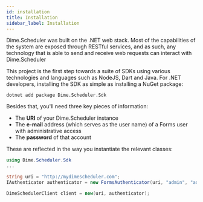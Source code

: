 ```yaml
---
id: installation
title: Installation
sidebar_label: Installation
---
```


Dime.Scheduler was built on the .NET web stack. Most of the capabilities of the system are exposed through RESTful services, and as such, any technology that is able to send and receive web requests can interact with Dime.Scheduler

This project is the first step towards a suite of SDKs using various technologies and languages such as NodeJS, Dart and Java. For .NET developers, installing the SDK as simple as installing a NuGet package:

`dotnet add package Dime.Scheduler.Sdk`

Besides that, you'll need three key pieces of information:
- The **URI** of your Dime.Scheduler instance
- The **e-mail** address (which serves as the user name) of a Forms user with administrative access
- The **password** of that account

These are reflected in the way you instantiate the relevant classes:

```cs
using Dime.Scheduler.Sdk
...

string uri = "http://mydimescheduler.com";
IAuthenticator authenticator = new FormsAuthenticator(uri, "admin", "admin");

DimeSchedulerClient client = new(uri, authenticator);
```